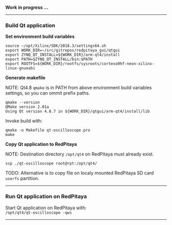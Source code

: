 **Work in progress ...**  

---
### Build Qt application

**Set environment build variables**  
```
source ~/opt/Xilinx/SDK/2018.3/settings64.sh
export WORK_DIR=~/src/gitrepos/redpitaya_gui/qtgui
export ZYNQ_QT_INSTALL=${WORK_DIR}/arm-qt4/install
export PATH=$ZYNQ_QT_INSTALL/bin:$PATH
export ROOTFS=${WORK_DIR}/rootfs/sysroots/cortexa9hf-neon-xilinx-linux-gnueabi
```  

**Generate makefile**  

NOTE: Qt4.8 ```qmake``` is in PATH from above environment build variables settings, so you can ommit prefix paths.  

```
qmake --version
QMake version 2.01a
Using Qt version 4.8.7 in ${WORK_DIR}/qtgui/arm-qt4/install/lib
```  

Invoke build with:  
```
qmake -o Makefile qt-oscilloscope.pro
make
```  

**Copy Qt application to RedPitaya**  

NOTE: Destination directory ```/opt/qt4``` on RedPitaya must already exist.  

```
scp ./qt-oscilloscope root@rpt:/opt/qt4/
```
TODO: Alternative is to copy file on localy mounted RedPitaya SD card ```userfs``` partition.  

---
### Run Qt application on RedPitaya

Start Qt application on RedPitaya with:  
```/opt/qt4/qt-oscilloscope -qws```  

---

